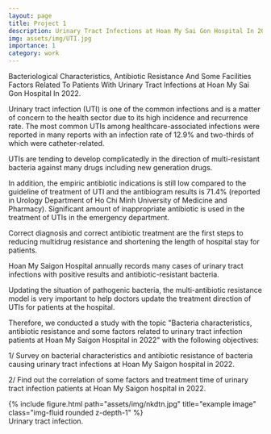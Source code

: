 ```yaml
---
layout: page
title: Project 1
description: Urinary Tract Infections at Hoan My Sai Gon Hospital In 2022
img: assets/img/UTI.jpg
importance: 1
category: work
---
```


Bacteriological Characteristics, Antibiotic Resistance And Some Facilities Factors Related
To Patients With Urinary Tract Infections at Hoan My Sai Gon Hospital In 2022. 


Urinary tract infection (UTI) is one of the common infections and is a matter of concern to the health sector due to its high incidence and recurrence rate. The most common UTIs among healthcare-associated infections were reported in many reports with an infection rate of 12.9% and two-thirds of which were catheter-related.

UTIs are tending to develop complicatedly in the direction of multi-resistant bacteria against
many drugs including new generation drugs.

In addition, the empiric antibiotic indications is still low compared to the guideline of treatment of UTI and the antibiogram results is 71.4% (reported in Urology Department of Ho Chi Minh University of Medicine and Pharmacy). Significant amount of inappropriate antibiotic is used in the treatment of UTIs in the emergency department.

Correct diagnosis and correct antibiotic treatment are the first steps to reducing multidrug resistance and shortening the length of hospital stay for patients.

Hoan My Saigon Hospital annually records many cases of urinary tract infections with positive results and antibiotic-resistant bacteria.

Updating the situation of pathogenic bacteria, the multi-antibiotic resistance model is very important to help doctors update the treatment direction of UTIs for patients at the hospital.

Therefore, we conducted a study with the topic "Bacteria characteristics, antibiotic resistance and some factors related to urinary tract infection patients at Hoan My Saigon Hospital in 2022" with the following objectives:

1/ Survey on bacterial characteristics and antibiotic resistance of bacteria causing urinary tract infections at Hoan My Saigon hospital in 2022.

2/ Find out the correlation of some factors and treatment time of urinary tract infection patients at Hoan My Saigon hospital in 2022.

<div class="row">
    <div class="col-sm mt-3 mt-md-0">
        {% include figure.html path="assets/img/nkdtn.jpg" title="example image" class="img-fluid rounded z-depth-1" %}
    </div>
</div>
<div class="caption">
     Urinary tract infection.
</div>


